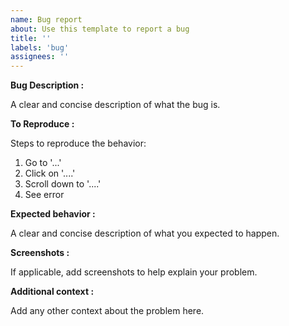 ```yaml
---
name: Bug report
about: Use this template to report a bug
title: ''
labels: 'bug'
assignees: ''
---
```


**Bug Description :**

A clear and concise description of what the bug is.

**To Reproduce :**

Steps to reproduce the behavior:

1. Go to '...'
2. Click on '....'
3. Scroll down to '....'
4. See error

**Expected behavior :**

A clear and concise description of what you expected to happen.

**Screenshots :**

If applicable, add screenshots to help explain your problem.

**Additional context :**

Add any other context about the problem here.